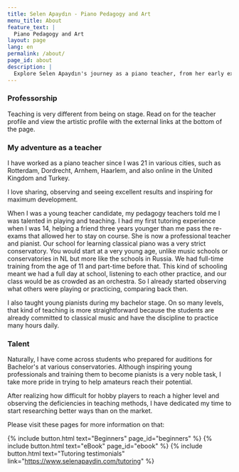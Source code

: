 ```yaml
---
title: Selen Apaydın - Piano Pedagogy and Art
menu_title: About
feature_text: |
  Piano Pedagogy and Art
layout: page
lang: en
permalink: /about/
page_id: about
description: |
  Explore Selen Apaydın's journey as a piano teacher, from her early experiences to her current focus on helping amateur pianists reach their potential. Learn about her unique teaching methods and approach to talent development. #PianoEducation #SelenApaydin
---
```


### Professorship

Teaching is very different from being on stage. Read on for the teacher profile and view the artistic profile with the external links at the bottom of the page.


### My adventure as a teacher

I have worked as a piano teacher since I was 21 in various cities, such as Rotterdam, Dordrecht, Arnhem, Haarlem, and also online in the United Kingdom and Turkey.

I love sharing, observing and seeing excellent results and inspiring for maximum development.

When I was a young teacher candidate, my pedagogy teachers told me I was talented in playing and teaching. I had my first tutoring experience when I was 14, helping a friend three years younger than me pass the re-exams that allowed her to stay on course. She is now a professional teacher and pianist. 
Our school for learning classical piano was a very strict conservatory. You would start at a very young age, unlike music schools or conservatories in NL but more like the schools in Russia. We had full-time training from the age of 11 and part-time before that. This kind of schooling meant we had a full day at school, listening to each other practice, and our class would be as crowded as an orchestra. So I already started observing what others were playing or practicing, comparing back then. 

I also taught young pianists during my bachelor stage. On so many levels, that kind of teaching is more straightforward because the students are already committed to classical music and have the discipline to practice many hours daily.



### Talent

Naturally, I have come across students who prepared for auditions for Bachelor's at various conservatories. Although inspiring young professionals and training them to become pianists is a very noble task, I take more pride in trying to help amateurs reach their potential. 

After realizing how difficult for hobby players to reach a higher level and observing the deficiencies in teaching methods, I have dedicated my time to start researching better ways than on the market. 

Please visit these pages for more information on that: 

{% include button.html text="Beginners" page_id="beginners" %} {% include button.html text="eBook" page_id="ebook" %} {% include button.html text="Tutoring testimonials" link="https://www.selenapaydin.com/tutoring" %} 


